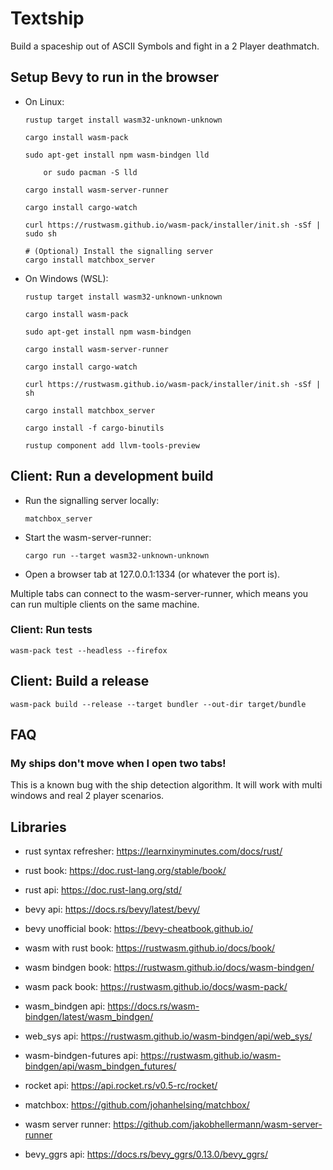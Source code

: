 # Textship #

Build a spaceship out of ASCII Symbols and fight in a 2 Player deathmatch.

## Setup Bevy to run in the browser ##

- On Linux:

    ```
    rustup target install wasm32-unknown-unknown

    cargo install wasm-pack

    sudo apt-get install npm wasm-bindgen lld

        or sudo pacman -S lld

    cargo install wasm-server-runner

    cargo install cargo-watch

    curl https://rustwasm.github.io/wasm-pack/installer/init.sh -sSf | sudo sh

    # (Optional) Install the signalling server
    cargo install matchbox_server
    ```

- On Windows (WSL):

    ```
    rustup target install wasm32-unknown-unknown

    cargo install wasm-pack

    sudo apt-get install npm wasm-bindgen

    cargo install wasm-server-runner

    cargo install cargo-watch

    curl https://rustwasm.github.io/wasm-pack/installer/init.sh -sSf | sh

    cargo install matchbox_server

    cargo install -f cargo-binutils 
    
    rustup component add llvm-tools-preview
    ```

## Client: Run a development build ##

- Run the signalling server locally:
    ```
    matchbox_server
    ```

- Start the wasm-server-runner:
    ```
    cargo run --target wasm32-unknown-unknown
    ```

- Open a browser tab at 127.0.0.1:1334 (or whatever the port is).

Multiple tabs can connect to the wasm-server-runner, which means you can run multiple clients on the same machine.

### Client: Run tests ###

```
wasm-pack test --headless --firefox
```

## Client: Build a release ##

```
wasm-pack build --release --target bundler --out-dir target/bundle
```

## FAQ ##

### My ships don't move when I open two tabs! ###

This is a known bug with the ship detection algorithm. It will work with multi windows and real 2 player scenarios.

## Libraries ##

- rust syntax refresher: https://learnxinyminutes.com/docs/rust/

- rust book: https://doc.rust-lang.org/stable/book/

- rust api: https://doc.rust-lang.org/std/

- bevy api: https://docs.rs/bevy/latest/bevy/

- bevy unofficial book: https://bevy-cheatbook.github.io/

- wasm with rust book: https://rustwasm.github.io/docs/book/

- wasm bindgen book: https://rustwasm.github.io/docs/wasm-bindgen/

- wasm pack book: https://rustwasm.github.io/docs/wasm-pack/

- wasm_bindgen api: https://docs.rs/wasm-bindgen/latest/wasm_bindgen/

- web_sys api: https://rustwasm.github.io/wasm-bindgen/api/web_sys/

- wasm-bindgen-futures api: https://rustwasm.github.io/wasm-bindgen/api/wasm_bindgen_futures/

- rocket api: https://api.rocket.rs/v0.5-rc/rocket/

- matchbox: https://github.com/johanhelsing/matchbox/

- wasm server runner: https://github.com/jakobhellermann/wasm-server-runner

- bevy_ggrs api: https://docs.rs/bevy_ggrs/0.13.0/bevy_ggrs/
